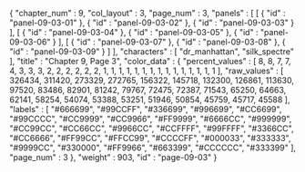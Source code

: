 {
  "chapter_num" : 9,
  "col_layout" : 3,
  "page_num" : 3,
  "panels" : [
    [
      {
        "id" : "panel-09-03-01"
      },
      {
        "id" : "panel-09-03-02"
      },
      {
        "id" : "panel-09-03-03"
      }
    ],
    [
      {
        "id" : "panel-09-03-04"
      },
      {
        "id" : "panel-09-03-05"
      },
      {
        "id" : "panel-09-03-06"
      }
    ],
    [
      {
        "id" : "panel-09-03-07"
      },
      {
        "id" : "panel-09-03-08"
      },
      {
        "id" : "panel-09-03-09"
      }
    ]
  ],
  "characters" : [
    "dr_manhattan",
    "silk_spectre"
  ],
  "title" : "Chapter 9, Page 3",
  "color_data" : {
    "percent_values" : [
      8,
      8,
      7,
      7,
      4,
      3,
      3,
      3,
      2,
      2,
      2,
      2,
      2,
      2,
      1,
      1,
      1,
      1,
      1,
      1,
      1,
      1,
      1,
      1,
      1,
      1,
      1,
      1,
      1
    ],
    "raw_values" : [
      326434,
      311420,
      273329,
      272765,
      156322,
      145718,
      132300,
      126861,
      113630,
      97520,
      83486,
      82901,
      81242,
      79767,
      72475,
      72387,
      71543,
      65250,
      64663,
      62141,
      58254,
      54074,
      53388,
      53251,
      51946,
      50854,
      45759,
      45717,
      45588
    ],
    "labels" : [
      "#666699",
      "#99CCFF",
      "#336699",
      "#996699",
      "#CC6699",
      "#99CCCC",
      "#CC9999",
      "#CC9966",
      "#FF9999",
      "#6666CC",
      "#999999",
      "#CC99CC",
      "#CC66CC",
      "#9966CC",
      "#CCFFFF",
      "#99FFFF",
      "#3366CC",
      "#CC6666",
      "#FF99CC",
      "#FFCC99",
      "#CCCCFF",
      "#000033",
      "#333333",
      "#9999CC",
      "#330000",
      "#FF9966",
      "#663399",
      "#CCCCCC",
      "#333399"
    ],
    "page_num" : 3
  },
  "weight" : 903,
  "id" : "page-09-03"
}
